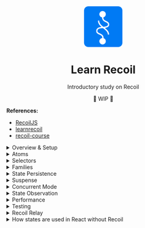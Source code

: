  <div align="center">
   <img width="100" src="img/recoil.png" />
 </div>

<h1 align="center">
    Learn Recoil
</h1>

<div align="center">
 <span>Introductory study on Recoil</span>
</div>


<p align="center">🚧 WIP 🚧</p>

**References:**
- [RecoilJS](https://recoiljs.org/)
- [learnrecoil](https://learnrecoil.com)
- [recoil-course](https://github.com/jacques-blom/recoil-course)

<details>
<summary>Overview & Setup</summary>

- **Why build Recoil?** Large number of rendered components that need to frequently update in isolation.
    
- **Recoil’s Key Features:**
    - **“Fexible shared state”**
        - Boilerplate-free
        - As simple as get/set
        - Allows for code-splitting
    - **“Derived data”**
        - Data can be devrived safety and simply from state and other derived data
        - Access derived data the same way you’d access state
        - Devirev data can be synchronous or asynchronous
    - **“App-wide state observation”**
        - Read any part Recoil state
        - Observe changes to state
        - Persist application state
        - Rehydration (backwards compatible)
- **Why use Recoil?** When your component tree and state structure don’t match.
    - React Context
        [img]
    - Recoil
        [img]
</summary>
</details>

<details>
    <summary>Atoms</summary>
</details>

<details>
    <summary>Selectors</summary>
</details>

<details>
    <summary>Families</summary>
</details>

<details>
    <summary>State Persistence</summary>
</details>

<details>
    <summary>Suspense</summary>
</details>

<details>
    <summary>Concurrent Mode</summary>
</details>

<details>
    <summary>State Observation</summary>
</details>

<details>
    <summary>Performance</summary>
</details>

<details>
    <summary>Testing</summary>
</details>

<details>
    <summary>Recoil Relay</summary>
</details>

<details>
    <summary>How states are used in React without Recoil</summary>
</details>
